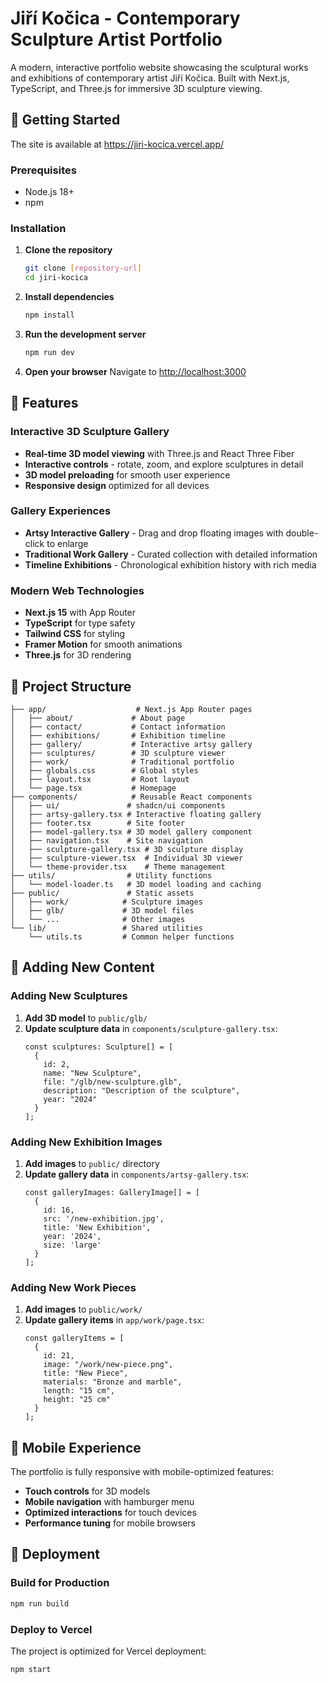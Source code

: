 # Jiří Kočica - Contemporary Sculpture Artist Portfolio

A modern, interactive portfolio website showcasing the sculptural works and exhibitions of contemporary artist Jiří Kočica. Built with Next.js, TypeScript, and Three.js for immersive 3D sculpture viewing.
## 🚀 Getting Started

The site is available at https://jiri-kocica.vercel.app/ 

### Prerequisites
- Node.js 18+ 
- npm

### Installation

1. **Clone the repository**
   ```bash
   git clone [repository-url]
   cd jiri-kocica
   ```

2. **Install dependencies**
   ```bash
   npm install
   ```

3. **Run the development server**
   ```bash
   npm run dev
   ```

4. **Open your browser**
   Navigate to [http://localhost:3000](http://localhost:3000)

## 🎨 Features

### Interactive 3D Sculpture Gallery
- **Real-time 3D model viewing** with Three.js and React Three Fiber
- **Interactive controls** - rotate, zoom, and explore sculptures in detail
- **3D model preloading** for smooth user experience
- **Responsive design** optimized for all devices

### Gallery Experiences
- **Artsy Interactive Gallery** - Drag and drop floating images with double-click to enlarge
- **Traditional Work Gallery** - Curated collection with detailed information
- **Timeline Exhibitions** - Chronological exhibition history with rich media

### Modern Web Technologies
- **Next.js 15** with App Router
- **TypeScript** for type safety
- **Tailwind CSS** for styling
- **Framer Motion** for smooth animations
- **Three.js** for 3D rendering


## 📁 Project Structure

```
├── app/                    # Next.js App Router pages
│   ├── about/             # About page
│   ├── contact/           # Contact information
│   ├── exhibitions/       # Exhibition timeline
│   ├── gallery/           # Interactive artsy gallery
│   ├── sculptures/        # 3D sculpture viewer
│   ├── work/              # Traditional portfolio
│   ├── globals.css        # Global styles
│   ├── layout.tsx         # Root layout
│   └── page.tsx           # Homepage
├── components/            # Reusable React components
│   ├── ui/               # shadcn/ui components
│   ├── artsy-gallery.tsx # Interactive floating gallery
│   ├── footer.tsx        # Site footer
│   ├── model-gallery.tsx # 3D model gallery component
│   ├── navigation.tsx    # Site navigation
│   ├── sculpture-gallery.tsx # 3D sculpture display
│   ├── sculpture-viewer.tsx  # Individual 3D viewer
│   └── theme-provider.tsx    # Theme management
├── utils/                # Utility functions
│   └── model-loader.ts   # 3D model loading and caching
├── public/               # Static assets
│   ├── work/            # Sculpture images
│   ├── glb/             # 3D model files
│   └── ...              # Other images
└── lib/                 # Shared utilities
    └── utils.ts         # Common helper functions
```

## 🎨 Adding New Content

### Adding New Sculptures

1. **Add 3D model** to `public/glb/`
2. **Update sculpture data** in `components/sculpture-gallery.tsx`:
   ```tsx
   const sculptures: Sculpture[] = [
     {
       id: 2,
       name: "New Sculpture",
       file: "/glb/new-sculpture.glb",
       description: "Description of the sculpture",
       year: "2024"
     }
   ];
   ```

### Adding New Exhibition Images

1. **Add images** to `public/` directory
2. **Update gallery data** in `components/artsy-gallery.tsx`:
   ```tsx
   const galleryImages: GalleryImage[] = [
     {
       id: 16,
       src: '/new-exhibition.jpg',
       title: 'New Exhibition',
       year: '2024',
       size: 'large'
     }
   ];
   ```

### Adding New Work Pieces

1. **Add images** to `public/work/`
2. **Update gallery items** in `app/work/page.tsx`:
   ```tsx
   const galleryItems = [
     {
       id: 21,
       image: "/work/new-piece.png",
       title: "New Piece",
       materials: "Bronze and marble",
       length: "15 cm",
       height: "25 cm"
     }
   ];
   ```

## 📱 Mobile Experience

The portfolio is fully responsive with mobile-optimized features:
- **Touch controls** for 3D models
- **Mobile navigation** with hamburger menu
- **Optimized interactions** for touch devices
- **Performance tuning** for mobile browsers

## 🚀 Deployment

### Build for Production
```bash
npm run build
```

### Deploy to Vercel
The project is optimized for Vercel deployment:
```bash
npm start
```
